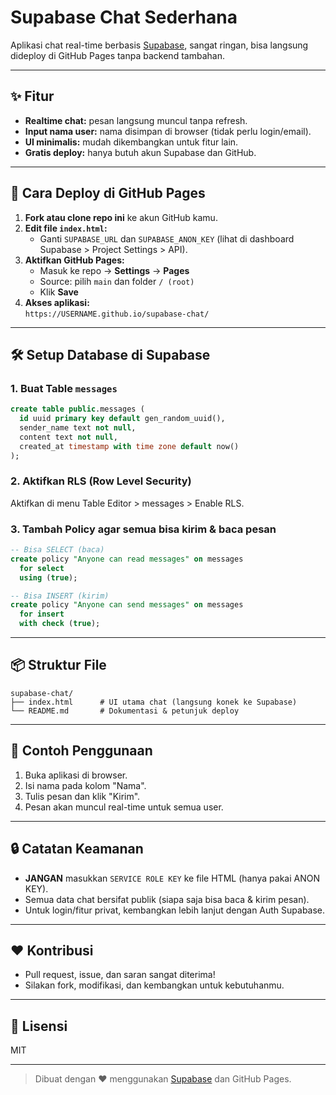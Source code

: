 # Supabase Chat Sederhana

Aplikasi chat real-time berbasis [Supabase](https://supabase.com), sangat ringan, bisa langsung dideploy di GitHub Pages tanpa backend tambahan.

---

## ✨ Fitur

- **Realtime chat:** pesan langsung muncul tanpa refresh.
- **Input nama user:** nama disimpan di browser (tidak perlu login/email).
- **UI minimalis:** mudah dikembangkan untuk fitur lain.
- **Gratis deploy:** hanya butuh akun Supabase dan GitHub.

---

## 🚀 Cara Deploy di GitHub Pages

1. **Fork atau clone repo ini** ke akun GitHub kamu.
2. **Edit file `index.html`:**
   - Ganti `SUPABASE_URL` dan `SUPABASE_ANON_KEY` (lihat di dashboard Supabase > Project Settings > API).
3. **Aktifkan GitHub Pages:**
   - Masuk ke repo → **Settings** → **Pages**
   - Source: pilih `main` dan folder `/ (root)`
   - Klik **Save**
4. **Akses aplikasi:**  
   `https://USERNAME.github.io/supabase-chat/`

---

## 🛠️ Setup Database di Supabase

### 1. **Buat Table `messages`**
```sql
create table public.messages (
  id uuid primary key default gen_random_uuid(),
  sender_name text not null,
  content text not null,
  created_at timestamp with time zone default now()
);
```

### 2. **Aktifkan RLS (Row Level Security)**
Aktifkan di menu Table Editor > messages > Enable RLS.

### 3. **Tambah Policy agar semua bisa kirim & baca pesan**
```sql
-- Bisa SELECT (baca)
create policy "Anyone can read messages" on messages
  for select
  using (true);

-- Bisa INSERT (kirim)
create policy "Anyone can send messages" on messages
  for insert
  with check (true);
```

---

## 📦 Struktur File

```
supabase-chat/
├── index.html      # UI utama chat (langsung konek ke Supabase)
└── README.md       # Dokumentasi & petunjuk deploy
```

---

## 💬 Contoh Penggunaan

1. Buka aplikasi di browser.
2. Isi nama pada kolom "Nama".
3. Tulis pesan dan klik "Kirim".
4. Pesan akan muncul real-time untuk semua user.

---

## 🔒 Catatan Keamanan

- **JANGAN** masukkan `SERVICE ROLE KEY` ke file HTML (hanya pakai ANON KEY).
- Semua data chat bersifat publik (siapa saja bisa baca & kirim pesan).
- Untuk login/fitur privat, kembangkan lebih lanjut dengan Auth Supabase.

---

## ❤️ Kontribusi

- Pull request, issue, dan saran sangat diterima!
- Silakan fork, modifikasi, dan kembangkan untuk kebutuhanmu.

---

## 📄 Lisensi

MIT

---

> Dibuat dengan ❤️ menggunakan [Supabase](https://supabase.com) dan GitHub Pages.
